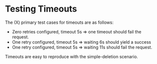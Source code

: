 Testing Timeouts
================

The (X) primary test cases for timeouts are as follows:

 * Zero retries configured, timeout 5s => one timeout should fail the request.
 * One retry configured, timeout 5s => waiting 6s should yield a success
 * One retry configured, timeout 5s => waiting 11s should fail the request.

Timeouts are easy to reproduce with the simple-deletion scenario.